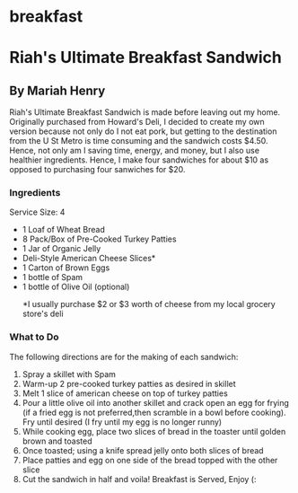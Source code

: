 # breakfast
<html>
  <head> 
    <title>Chef Riah</title>
  </head>
  <body>
    <h1>Riah's Ultimate Breakfast Sandwich</h1>
    <h2>By Mariah Henry</h2>
  <p>Riah's Ultimate Breakfast Sandwich is made before leaving out my home. Originally purchased from Howard's Deli, I decided to create my own version because not only do I not eat pork, but getting to the destination from the U St Metro is time consuming and the sandwich costs $4.50. Hence, not only am I saving time, energy, and money, but I also use healthier ingredients. Hence, I make four sandwiches for about $10 as opposed to purchasing four sanwiches for $20.</p>
    <h3>Ingredients</h3>
    <p>Service Size: 4</p>
    <ul>
      <li>1 Loaf of Wheat Bread</li>
      <li>8 Pack/Box of Pre-Cooked Turkey Patties</li>
      <li>1 Jar of Organic Jelly</li>
      <li>Deli-Style American Cheese Slices*</li>
      <li>1 Carton of Brown Eggs</li>
      <li>1 bottle of Spam</li>
      <li>1 bottle of Olive Oil (optional)</li>
      <p>*I usually purchase $2 or $3 worth of cheese from my local grocery store's deli</p>
    </ul>
    <h3>What to Do</h3>
    <p>The following directions are for the making of each sandwich:</p>
    <ol>
      <li>Spray a skillet with Spam</li>
      <li>Warm-up 2 pre-cooked turkey patties as desired in skillet</li>
      <li>Melt 1 slice of american cheese on top of turkey patties</li>
      <li>Pour a little olive oil into another skillet and crack open an egg for frying (if a fried egg is not preferred,then scramble in a bowl before cooking). Fry until desired (I fry until my egg is no longer runny)</li> 
      <li>While cooking egg, place two slices of bread in the toaster until golden brown and toasted</li>
      <li>Once toasted; using a knife spread jelly onto both slices of bread</li>
      <li>Place patties and egg on one side of the bread topped with the other slice</li>
      <li>Cut the sandwich in half and voila! Breakfast is Served, Enjoy (:</li>
    </ol>
    
      

